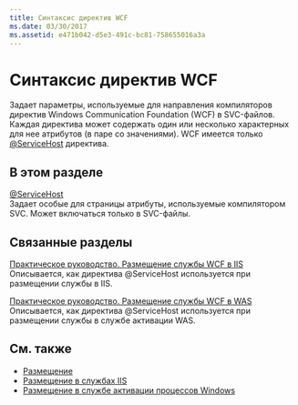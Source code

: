 ```yaml
---
title: Синтаксис директив WCF
ms.date: 03/30/2017
ms.assetid: e471b042-d5e3-491c-bc81-758655016a3a
---
```

# <a name="wcf-directive-syntax"></a>Синтаксис директив WCF
Задает параметры, используемые для направления компиляторов директив Windows Communication Foundation (WCF) в SVC-файлов. Каждая директива может содержать один или несколько характерных для нее атрибутов (в паре со значениями). WCF имеется только [ \@ServiceHost](../../../../../docs/framework/configure-apps/file-schema/wcf-directive/servicehost.md) директива.  
  
## <a name="in-this-section"></a>В этом разделе  
 [@ServiceHost](../../../../../docs/framework/configure-apps/file-schema/wcf-directive/servicehost.md)  
 Задает особые для страницы атрибуты, используемые компилятором SVC. Может включаться только в SVC-файлы.  
  
## <a name="related-sections"></a>Связанные разделы  
 [Практическое руководство. Размещение службы WCF в IIS](../../../../../docs/framework/wcf/feature-details/how-to-host-a-wcf-service-in-iis.md)  
 Описывается, как директива @ServiceHost используется при размещении службы в IIS.  
  
 [Практическое руководство. Размещение службы WCF в WAS](../../../../../docs/framework/wcf/feature-details/how-to-host-a-wcf-service-in-was.md)  
 Описывается, как директива @ServiceHost используется при размещении службы в службе активации WAS.  
  
## <a name="see-also"></a>См. также
- [Размещение](../../../../../docs/framework/wcf/feature-details/hosting.md)
- [Размещение в службах IIS](../../../../../docs/framework/wcf/feature-details/hosting-in-internet-information-services.md)
- [Размещение в службе активации процессов Windows](../../../../../docs/framework/wcf/feature-details/hosting-in-windows-process-activation-service.md)

